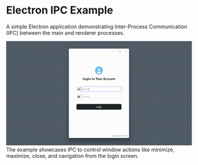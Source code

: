 # Electron IPC Example
A simple Electron application demonstrating Inter-Process Communication (IPC) between the main and renderer processes.

![](example.gif)  
The example showcases IPC to control window actions like minimize, maximize, close, and navigation from the login screen.
